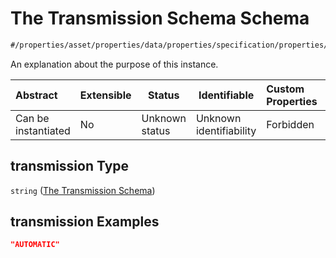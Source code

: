 # The Transmission Schema Schema

```txt
#/properties/asset/properties/data/properties/specification/properties/transmission#/properties/asset/properties/data/properties/specification/properties/transmission
```

An explanation about the purpose of this instance.


| Abstract            | Extensible | Status         | Identifiable            | Custom Properties | Additional Properties | Access Restrictions | Defined In                                                                           |
| :------------------ | ---------- | -------------- | ----------------------- | :---------------- | --------------------- | ------------------- | ------------------------------------------------------------------------------------ |
| Can be instantiated | No         | Unknown status | Unknown identifiability | Forbidden         | Allowed               | none                | [quote_schema.schema.json\*](../out/quote_schema.schema.json "open original schema") |

## transmission Type

`string` ([The Transmission Schema](quote_schema-properties-the-asset-schema-properties-the-data-schema-properties-the-specification-schema-properties-the-transmission-schema.md))

## transmission Examples

```json
"AUTOMATIC"
```
